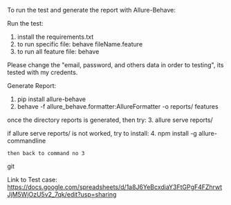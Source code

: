 To run the test and generate the report with Allure-Behave:

Run the test:
1. install the requirements.txt
2. to run specific file:  behave fileName.feature
3. to run all feature file: behave

Please change the "email, password, and others data in order to testing", its tested with my credents.
       
Generate Report:
1. pip install allure-behave
2. behave -f allure_behave.formatter:AllureFormatter -o reports/ features

once the directory reports is generated, then try:
3. allure serve reports/

if allure serve reports/ is not worked, try to install:
4. npm install -g allure-commandline

    then back to command no 3

git 


Link to Test case: https://docs.google.com/spreadsheets/d/1a8J6YeBcxdiaY3FtGPgF4FZhrwtJjM5WjOzU5v2_7qk/edit?usp=sharing
